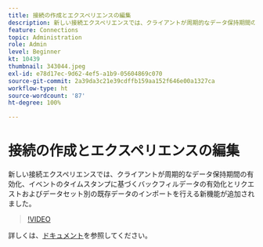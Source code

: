 ```yaml
---
title: 接続の作成とエクスペリエンスの編集
description: 新しい接続エクスペリエンスでは、クライアントが周期的なデータ保持期間の有効化およびイベントに基づくバックフィルデータの有効化とリクエストを行える新機能が追加されました...（説明は 60～160 文字にしてください）。
feature: Connections
topic: Administration
role: Admin
level: Beginner
kt: 10439
thumbnail: 343044.jpeg
exl-id: e78d17ec-9d62-4ef5-a1b9-05604869c070
source-git-commit: 2a39da3c21e39cdffb159aa152f646e00a1327ca
workflow-type: ht
source-wordcount: '87'
ht-degree: 100%

---
```


# 接続の作成とエクスペリエンスの編集

新しい接続エクスペリエンスでは、クライアントが周期的なデータ保持期間の有効化、イベントのタイムスタンプに基づくバックフィルデータの有効化とリクエストおよびデータセット別の既存データのインポートを行える新機能が追加されました。

>[!VIDEO](https://video.tv.adobe.com/v/343044/?quality=12&learn=on)

詳しくは、[ドキュメント](https://experienceleague.adobe.com/docs/analytics-platform/using/cja-connections/create-connection.html?lang=ja)を参照してください。
